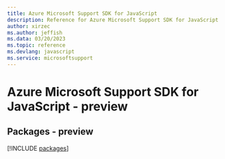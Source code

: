 ```yaml
---
title: Azure Microsoft Support SDK for JavaScript
description: Reference for Azure Microsoft Support SDK for JavaScript
author: xirzec
ms.author: jeffish
ms.data: 03/20/2023
ms.topic: reference
ms.devlang: javascript
ms.service: microsoftsupport
---
```

# Azure Microsoft Support SDK for JavaScript - preview
## Packages - preview
[!INCLUDE [packages](microsoft-support-index.md)]